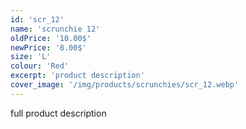 ```yaml
---
id: 'scr_12'
name: 'scrunchie 12'
oldPrice: '10.00$'
newPrice: '8.00$'
size: 'L'
colour: 'Red'
excerpt: 'product description'
cover_image: '/img/products/scrunchies/scr_12.webp'
---
```

full product description
